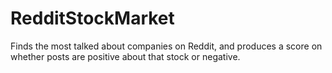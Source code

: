 # RedditStockMarket
Finds the most talked about companies on Reddit, and produces a score on whether posts are positive about that stock or negative.
